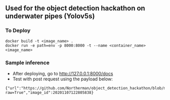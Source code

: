 ## Used for the object detection hackathon on underwater pipes (Yolov5s)


### To Deploy
```
docker build -t <image_name> .
docker run -e path=env -p 8000:8000 -t --name <container_name> <image_name>
```

### Sample inference
- After deploying, go to http://127.0.0.1:8000/docs
- Test with post request using the payload below:

```
{"url":"https://github.com/Northerman/object_detection_hackathon/blob/main/20201107122805838.png?raw=True","image_id":20201107122805838}
```


